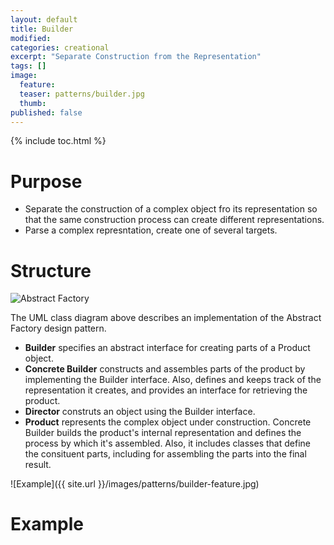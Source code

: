 ```yaml
---
layout: default
title: Builder
modified:
categories: creational
excerpt: "Separate Construction from the Representation"
tags: []
image:
  feature:
  teaser: patterns/builder.jpg
  thumb:
published: false
---
```


{% include toc.html %}

# Purpose

* Separate the construction of a complex object fro its representation so that the same construction process can create different representations.
* Parse a complex represntation, create one of several targets.

# Structure
![Abstract Factory](http://www.dofactory.com/images/diagrams/net/builder.gif)

The UML class diagram above describes an implementation of the Abstract Factory design pattern.  

* **Builder** specifies an abstract interface for creating parts of a Product object.
* **Concrete Builder** constructs and assembles parts of the product by implementing the Builder interface. Also, defines and keeps track of the representation it creates, and provides an interface for retrieving the product.
* **Director** construts an object using the Builder interface.
* **Product** represents the complex object under construction. Concrete Builder builds the product's internal representation and defines the process by which it's assembled. Also, it includes classes that define the consituent parts, including for assembling the parts into the final result.

![Example]({{ site.url }}/images/patterns/builder-feature.jpg)

# Example 